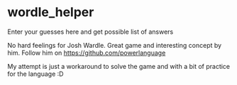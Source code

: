 # wordle_helper

Enter your guesses here and get possible list of answers

No hard feelings for Josh Wardle. Great game and interesting concept by him.
Follow him on https://github.com/powerlanguage

My attempt is just a workaround to solve the game and with a bit of practice for the language :D
